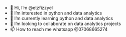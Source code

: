 - 👋 Hi, I’m @etzfizzyel
- 👀 I’m interested in python and data analytics
- 🌱 I’m currently learning python and data analytics
- 💞️ I’m looking to collaborate on data analytics projects
- 📫 How to reach me whatsapp @07068665274

<!---
etzfizzyel/etzfizzyel is a ✨ special ✨ repository because its `README.md` (this file) appears on your GitHub profile.
You can click the Preview link to take a look at your changes.
--->
